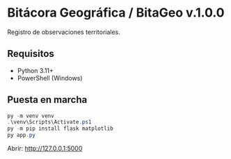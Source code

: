 # Bitácora Geográfica / BitaGeo v.1.0.0

Registro de observaciones territoriales.

## Requisitos
- Python 3.11+
- PowerShell (Windows)

## Puesta en marcha
```powershell
py -m venv venv
.\venv\Scripts\Activate.ps1
py -m pip install flask matplotlib
py app.py
```
Abrir: http://127.0.0.1:5000